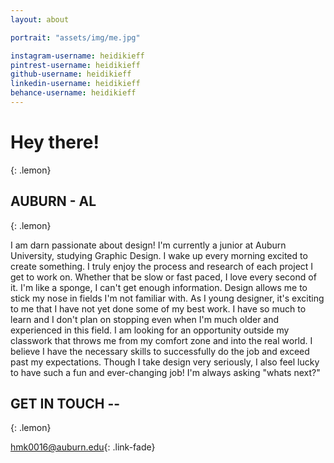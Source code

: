 ```yaml
---
layout: about

portrait: "assets/img/me.jpg"

instagram-username: heidikieff
pintrest-username: heidikieff
github-username: heidikieff
linkedin-username: heidikieff
behance-username: heidikieff
---
```


# Hey there!
{: .lemon}
## AUBURN - AL
{: .lemon}

I am darn passionate about design! I'm currently a junior at Auburn University, studying Graphic Design. I wake up every morning excited to create something. I truly enjoy the process and research of each project I get to work on. Whether that be slow or fast paced, I love every second of it. I'm like a sponge, I can't get enough information. Design allows me to stick my nose in fields I'm not familiar with. As I young designer, it's exciting to me that I have not yet done some of my best work. I have so much to learn and I don't plan on stopping even when I'm much older and experienced in this field. I am looking for an opportunity outside my classwork that throws me from my comfort zone and into the real world. I believe I have the necessary skills to successfully do the job and exceed past my expectations. Though I take design very seriously, I also feel lucky to have such a fun and ever-changing job! I'm always asking "whats next?" 

## GET IN TOUCH --
{: .lemon}

<hmk0016@auburn.edu>{: .link-fade}

